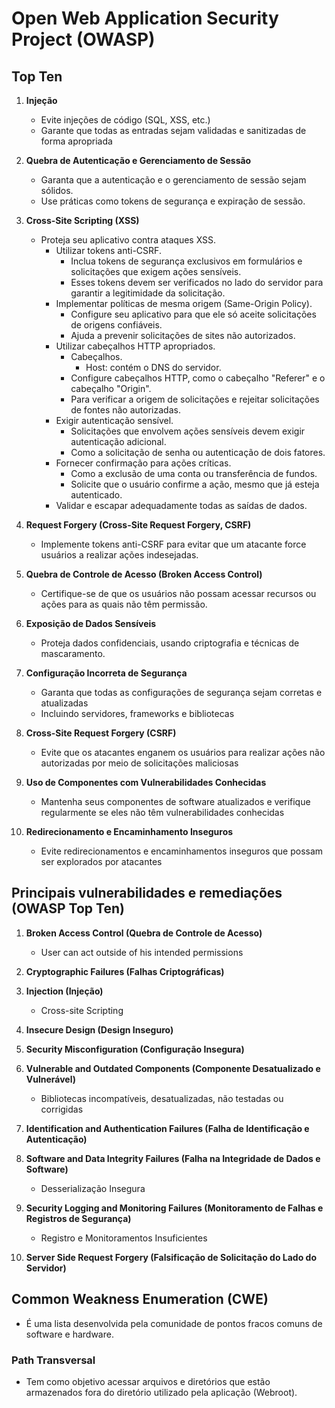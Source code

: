 # Open Web Application Security Project (OWASP)

## Top Ten

1. **Injeção**

   - Evite injeções de código (SQL, XSS, etc.)
   - Garante que todas as entradas sejam validadas e sanitizadas de forma apropriada

2. **Quebra de Autenticação e Gerenciamento de Sessão**

   - Garanta que a autenticação e o gerenciamento de sessão sejam sólidos.
   - Use práticas como tokens de segurança e expiração de sessão.

3. **Cross-Site Scripting (XSS)**

   - Proteja seu aplicativo contra ataques XSS.
     - Utilizar tokens anti-CSRF.
       - Inclua tokens de segurança exclusivos em formulários e solicitações que exigem ações sensíveis.
       - Esses tokens devem ser verificados no lado do servidor para garantir a legitimidade da solicitação.
     - Implementar políticas de mesma origem (Same-Origin Policy).
       - Configure seu aplicativo para que ele só aceite solicitações de origens confiáveis.
       - Ajuda a prevenir solicitações de sites não autorizados.
     - Utilizar cabeçalhos HTTP apropriados.
       - Cabeçalhos.
         - Host: contém o DNS do servidor.
       - Configure cabeçalhos HTTP, como o cabeçalho "Referer" e o cabeçalho "Origin".
       - Para verificar a origem de solicitações e rejeitar solicitações de fontes não autorizadas.
     - Exigir autenticação sensível.
       - Solicitações que envolvem ações sensíveis devem exigir autenticação adicional.
       - Como a solicitação de senha ou autenticação de dois fatores.
     - Fornecer confirmação para ações críticas.
       - Como a exclusão de uma conta ou transferência de fundos.
       - Solicite que o usuário confirme a ação, mesmo que já esteja autenticado.
     - Validar e escapar adequadamente todas as saídas de dados.

4. **Request Forgery (Cross-Site Request Forgery, CSRF)**

   - Implemente tokens anti-CSRF para evitar que um atacante force usuários a realizar ações indesejadas.

5. **Quebra de Controle de Acesso (Broken Access Control)**

   - Certifique-se de que os usuários não possam acessar recursos ou ações para as quais não têm permissão.

6. **Exposição de Dados Sensíveis**

   - Proteja dados confidenciais, usando criptografia e técnicas de mascaramento.

7. **Configuração Incorreta de Segurança**

   - Garanta que todas as configurações de segurança sejam corretas e atualizadas
   - Incluindo servidores, frameworks e bibliotecas

8. **Cross-Site Request Forgery (CSRF)**

   - Evite que os atacantes enganem os usuários para realizar ações não autorizadas por meio de solicitações maliciosas

9. **Uso de Componentes com Vulnerabilidades Conhecidas**

   - Mantenha seus componentes de software atualizados e verifique regularmente se eles não têm vulnerabilidades conhecidas

10. **Redirecionamento e Encaminhamento Inseguros**
    - Evite redirecionamentos e encaminhamentos inseguros que possam ser explorados por atacantes

## Principais vulnerabilidades e remediações (OWASP Top Ten)

1. **Broken Access Control (Quebra de Controle de Acesso)**

   - User can act outside of his intended permissions

2. **Cryptographic Failures (Falhas Criptográficas)**

3. **Injection (Injeção)**

   - Cross-site Scripting

4. **Insecure Design (Design Inseguro)**

5. **Security Misconfiguration (Configuração Insegura)**

6. **Vulnerable and Outdated Components (Componente Desatualizado e Vulnerável)**

   - Bibliotecas incompatíveis, desatualizadas, não testadas ou corrigidas

7. **Identification and Authentication Failures (Falha de Identificação e Autenticação)**

8. **Software and Data Integrity Failures (Falha na Integridade de Dados e Software)**

   - Desserialização Insegura

9. **Security Logging and Monitoring Failures (Monitoramento de Falhas e Registros de Segurança)**

   - Registro e Monitoramentos Insuficientes

10. **Server Side Request Forgery (Falsificação de Solicitação do Lado do Servidor)**

## Common Weakness Enumeration (CWE)

- É uma lista desenvolvida pela comunidade de pontos fracos comuns de software e hardware.

### Path Transversal

- Tem como objetivo acessar arquivos e diretórios que estão armazenados fora do diretório utilizado pela aplicação (Webroot).
